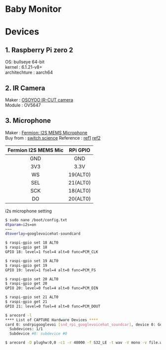 # Baby Monitor

# Devices
## 1. Raspberry Pi zero 2
OS: bullseye 64-bit  
kernel : 6.1.21-v8+  
architechture : aarch64  

## 2. IR Camera
Maker : [OSOYOO IR-CUT camera](https://www.amazon.co.jp/dp/B0CD7KPH3K?psc=1&ref=ppx_pop_dt_b_product_details)  
Module : OV5647

## 3. Microphone
Maker : [Fermion: I2S MEMS Microphone](https://www.dfrobot.com/product-2637.html)  
Buy from : [switch science](https://www.switch-science.com/products/8792?srsltid=AfmBOoqcv8FdD5tEHdltkeBC67CmGvsm0YxuSpLwuCHaZVdnrEOpOwnC)
Reference : [ref1](https://tomosoft.jp/design/?p=11471)
            [ref2](https://raspberry-pi.ksyic.com/bypass/files/GPIO.svgz#Alt0)

| Fermion I2S MEMS Mic | RPi GPIO |
| :------------------: | :------: |
|         GND          |   GND    |
|         3V3          |   3.3V   |
|          WS          | 19(ALT0) |
|         SEL          | 21(ALT0) |
|         SCK          | 18(ALT0) |
|          DO          | 20(ALT0) |

i2s microphone setting
```bash
$ sudo nano /boot/config.txt
dtparam=i2s=on
~~~
dtoverlay=googlevoicehat-soundcard

$ raspi-gpio set 18 ALT0
$ raspi-gpio get 18
GPIO 18: level=1 fsel=4 alt=0 func=PCM_CLK

$ raspi-gpio set 19 ALT0
$ raspi-gpio get 19
GPIO 19: level=1 fsel=4 alt=0 func=PCM_FS

$ raspi-gpio set 20 ALT0
$ raspi-gpio get 20
GPIO 20: level=0 fsel=4 alt=0 func=PCM_DIN

$ raspi-gpio set 21 ALT0
$ raspi-gpio get 21
GPIO 21: level=0 fsel=4 alt=0 func=PCM_DOUT

$ arecord -l
**** List of CAPTURE Hardware Devices ****
card 0: sndrpigooglevoi [snd_rpi_googlevoicehat_soundcar], device 0: Google voiceHAT SoundCard HiFi voicehat-hifi-0 [Google voiceHAT SoundCard HiFi voicehat-hifi-0]
  Subdevices: 1/1
  Subdevice #0: subdevice #0

$ arecord -D plughw:0,0 -c1 -r 48000 -f S32_LE -t wav -V mono -v file.wav
```